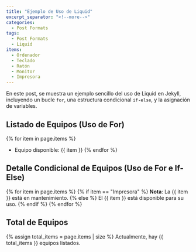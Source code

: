 ```yaml
---
title: "Ejemplo de Uso de Liquid"
excerpt_separator: "<!--more-->"
categories:
  - Post Formats
tags:
  - Post Formats
  - Liquid
items:
  - Ordenador
  - Teclado
  - Ratón
  - Monitor
  - Impresora
---
```


En este post, se muestra un ejemplo sencillo del uso de Liquid en Jekyll, incluyendo un bucle `for`, una estructura condicional `if-else`, y la asignación de variables.

## Listado de Equipos (Uso de For)

{% for item in page.items %}
- Equipo disponible: {{ item }}
{% endfor %}

<!--more-->

## Detalle Condicional de Equipos (Uso de For e If-Else)

{% for item in page.items %}
{% if item == "Impresora" %}
**Nota**: La {{ item }} está en mantenimiento.
{% else %}
El {{ item }} está disponible para su uso.
{% endif %}
{% endfor %}

## Total de Equipos

{% assign total_items = page.items | size %}
Actualmente, hay {{ total_items }} equipos listados.
